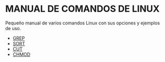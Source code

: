 # MANUAL DE COMANDOS DE LINUX

Pequeño manual de varios comandos Linux con sus opciones y ejemplos de uso. 

- [GREP](https://github.com/alexanderVQ/manualLinux/blob/main/grep.html)
- [SORT](https://github.com/alexanderVQ/manualLinux/blob/main/sort.html)
- [CUT](https://github.com/alexanderVQ/manualLinux/blob/main/cut.html)
- [CHMOD](https://github.com/alexanderVQ/manualLinux/blob/main/chmod.html)
